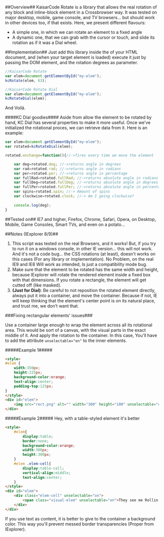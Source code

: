 ##Overview##
KaisarCode Rotate is a library that allows the real rotation of any block and inline-block element in a Crossbrowser way.
It was tested on major desktop, mobile, game console, and TV browsers... but should work in other devices too, if that exists.
Here, we present different flavours:
* A simple one, in which we can rotate an element to a fixed angle
* A dynamic one, that we can grab with the cursor or touch, and slide its rotation as if it was a Dial wheel.

##Implementation##
Just add this library inside the *<head>* of your HTML document, and (when your target element is loaded) execute
it just by passing the DOM element, and the rotation degrees as parameter.

```javascript
//KaisarCode Rotate
var elem=document.getElementById("my-elem");
kcRotate(elem, 63);

//KaisarCode Rotate Dial
var elem=document.getElementById("my-elem");
kcRotateDial(elem);
```
And Voilá.

####KC Dial goodies####
Aside from allow the element to be rotated by hand, KC Dial has several properties to make it more useful.
Once we've initialized the rotational proces, we can retrieve data from it.
Here is an example:

```javascript
var elem=document.getElementById("my-elem");
var rotated=kcRotateDial(elem);

rotated.onchange=function(){//->fires every time we move the element

	var deg=rotated.deg; //->returns angle in degrees
	var rad=rotated.rad; //->returns angle in radians
	var per=rotated.per; //->returns angle in percentage
	var fullRad=rotated.fullRad; //->returns absolute angle in radians (unlimited spins)
	var fullDeg=rotated.fullDeg; //->returns absolute angle in degrees (unlimited spins)
	var fullPer=rotated.fullPer; //->returns absolute angle in percentage (unlimited spins)
	var spins=rotated.spin; //-> Amount of spins
	var clockwise=rotated.clock; //-> Am I going clockwise?
	
	console.log(deg);
}
```


##Tested on##
IE7 and higher, Firefox, Chrome, Safari, Opera, on Desktop, Mobile, Game Consoles, Smart TVs, and even on a potato...

##Notes (IExplorer 8/9)##
1. This script was tested on the real Browsers, and it works! But, if you try to run it on a windows console, in other IE version... this will not work. And it's not a code bug... the CSS rotations (at least), doesn't works on this cases (For any library or implementation). No Problem, on the real IE9 and IE8 Will work as intended, Is just a compatibility mode bug.
2. Make sure that the element to be rotated has the same width and height, because IExplorer will rotate the rendered element inside a fixed box with that dimensions. If you rotate a rectangle, the element will get cutted off (like masked).
3. **(Just for Dial)**: Be careful to not reposition the rotated element directly, always put it into a container, and move the container. Because if not, IE will keep thinking that the element's center point is on its natural place, and trust me, we don't want that.

###Fixing rectangular elements' issues###
	
Use a container large enough to wrap the element across all its rotational area.
This would be sort of a canvas, with the visual parts in the exact middle of it.
And apply the rotation to the container.
In this case, You'll have to add the attribute ```unselectable="on"``` to the inner elements.

#####Example 1#####
```html
<style>
#elem {
	width:350px;
	height:225px;
	background-color:orange;
	text-align:center;
	padding-top:125px;
}
</style>
<div id="elem">
	<img src="rect.png" alt="" width="300" height="100" unselectable="on" />
</div>
```
	
#####Example 2#####
Hey, with a table-styled element it's better
```html
<style>
	#elem{
		display:table;
		border:none;
		background-color:orange;
		width:300px;
		height:300px;
	}
	#elem .elem-cell{
		display:table-cell;
		vertical-align:middle;
		text-align:center;
	}
</style>
<div id="elem">
	<div class="elem-cell" unselectable="on">
		<span class="visual-elem" unselectable="on">They see me Rollin'...</span>
	</div>
</div>
```
If you use text as content, it is better to give to the container a background color. This way you'll prevent messed border transparencies (Proper from IExplorer).
